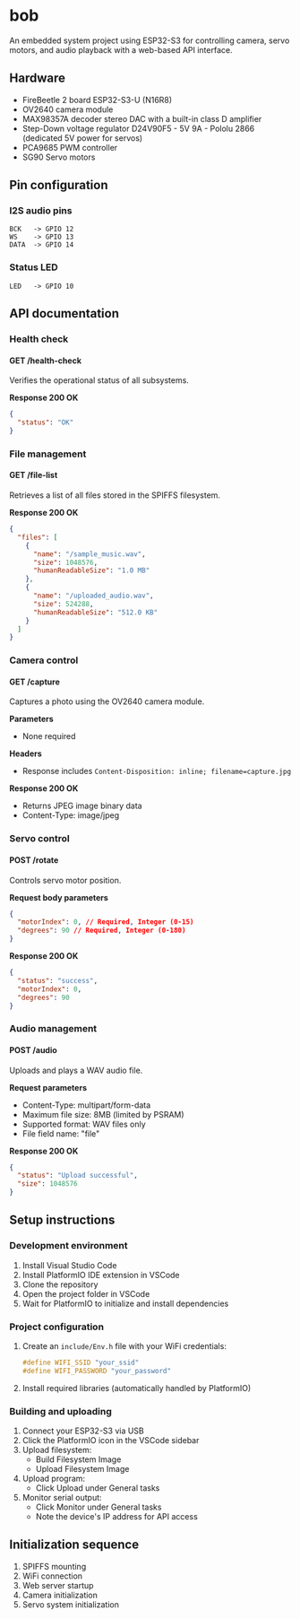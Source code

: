# bob

An embedded system project using ESP32-S3 for controlling camera, servo motors, and audio playback with a web-based API interface.

## Hardware

- FireBeetle 2 board ESP32-S3-U (N16R8)
- OV2640 camera module
- MAX98357A decoder stereo DAC with a built-in class D amplifier
- Step-Down voltage regulator D24V90F5 - 5V 9A - Pololu 2866 (dedicated 5V power for servos)
- PCA9685 PWM controller
- SG90 Servo motors

## Pin configuration

### I2S audio pins

```
BCK   -> GPIO 12
WS    -> GPIO 13
DATA  -> GPIO 14
```

### Status LED

```
LED   -> GPIO 10
```

## API documentation

### Health check

#### GET /health-check

Verifies the operational status of all subsystems.

**Response 200 OK**

```json
{
  "status": "OK"
}
```

### File management

#### GET /file-list

Retrieves a list of all files stored in the SPIFFS filesystem.

**Response 200 OK**

```json
{
  "files": [
    {
      "name": "/sample_music.wav",
      "size": 1048576,
      "humanReadableSize": "1.0 MB"
    },
    {
      "name": "/uploaded_audio.wav",
      "size": 524288,
      "humanReadableSize": "512.0 KB"
    }
  ]
}
```

### Camera control

#### GET /capture

Captures a photo using the OV2640 camera module.

**Parameters**

- None required

**Headers**

- Response includes `Content-Disposition: inline; filename=capture.jpg`

**Response 200 OK**

- Returns JPEG image binary data
- Content-Type: image/jpeg

### Servo control

#### POST /rotate

Controls servo motor position.

**Request body parameters**

```json
{
  "motorIndex": 0, // Required, Integer (0-15)
  "degrees": 90 // Required, Integer (0-180)
}
```

**Response 200 OK**

```json
{
  "status": "success",
  "motorIndex": 0,
  "degrees": 90
}
```

### Audio management

#### POST /audio

Uploads and plays a WAV audio file.

**Request parameters**

- Content-Type: multipart/form-data
- Maximum file size: 8MB (limited by PSRAM)
- Supported format: WAV files only
- File field name: "file"

**Response 200 OK**

```json
{
  "status": "Upload successful",
  "size": 1048576
}
```

## Setup instructions

### Development environment

1. Install Visual Studio Code
2. Install PlatformIO IDE extension in VSCode
3. Clone the repository
4. Open the project folder in VSCode
5. Wait for PlatformIO to initialize and install dependencies

### Project configuration

1. Create an `include/Env.h` file with your WiFi credentials:

   ```cpp
   #define WIFI_SSID "your_ssid"
   #define WIFI_PASSWORD "your_password"
   ```

2. Install required libraries (automatically handled by PlatformIO)

### Building and uploading

1. Connect your ESP32-S3 via USB
2. Click the PlatformIO icon in the VSCode sidebar
3. Upload filesystem:
   - Build Filesystem Image
   - Upload Filesystem Image
4. Upload program:
   - Click Upload under General tasks
5. Monitor serial output:
   - Click Monitor under General tasks
   - Note the device's IP address for API access

## Initialization sequence

1. SPIFFS mounting
2. WiFi connection
3. Web server startup
4. Camera initialization
5. Servo system initialization
